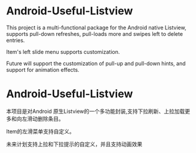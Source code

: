 # Android-Useful-Listview
This project is a multi-functional package for the Android native Listview, supports pull-down refreshes, pull-loads more and swipes left to delete entries.

Item's left slide menu supports customization.

Future will support the customization of pull-up and pull-down hints, and support for animation effects.

# Android-Useful-Listview
本项目是对Android 原生Listview的一个多功能封装,支持下拉刷新、上拉加载更多和向左滑动删除条目。

Item的左滑菜单支持自定义。

未来计划支持上拉和下拉提示的自定义，并且支持动画效果
